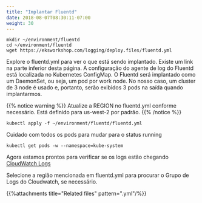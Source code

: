 ```yaml
---
title: "Implantar Fluentd"
date: 2018-08-07T08:30:11-07:00
weight: 30
---
```


```
mkdir ~/environment/fluentd
cd ~/environment/fluentd
wget https://eksworkshop.com/logging/deploy.files/fluentd.yml
```
Explore o fluentd.yml para ver o que está sendo implantado. Existe um link na parte inferior desta página. A configuração do agente de log do Fluentd está localizada no Kubernetes ConfigMap. O Fluentd será implantado como um DaemonSet, ou seja, um pod por work node. No nosso caso, um cluster de 3 node é usado e, portanto, serão exibidos 3 pods na saída quando implantarmos.

{{% notice warning %}}
Atualize a REGION no fluentd.yml conforme necessário. Está definido para us-west-2 por padrão.
{{% /notice %}}

```
kubectl apply -f ~/environment/fluentd/fluentd.yml
```

Cuidado com todos os pods para mudar para o status running

```
kubectl get pods -w --namespace=kube-system
```

Agora estamos prontos para verificar se os logs estão chegando [CloudWatch Logs](https://console.aws.amazon.com/cloudwatch/home?#logStream:group=/eks/eksworkshop-eksctl/containers)

Selecione a região mencionada em fluentd.yml para procurar o Grupo de Logs do Cloudwatch, se necessário.

{{%attachments title="Related files" pattern=".yml"/%}}
